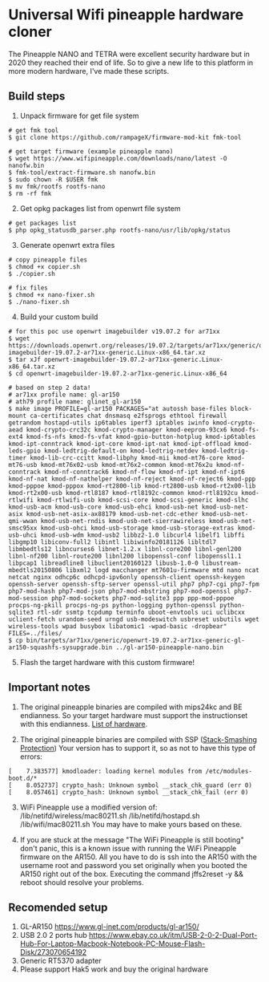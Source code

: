 # Universal Wifi pineapple hardware cloner

The Pineapple NANO and TETRA were excellent security hardware but in 2020 they reached their end of life.
So to give a new life to this platform in more modern hardware, I've made these scripts. 


## Build steps

1. Unpack firmware for get file system
```
# get fmk tool
$ git clone https://github.com/rampageX/firmware-mod-kit fmk-tool

# get target firmware (example pineapple nano)
$ wget https://www.wifipineapple.com/downloads/nano/latest -O nanofw.bin
$ fmk-tool/extract-firmware.sh nanofw.bin
$ sudo chown -R $USER fmk
$ mv fmk/rootfs rootfs-nano
$ rm -rf fmk
```

2. Get opkg packages list from openwrt file system
```
# get packages list
$ php opkg_statusdb_parser.php rootfs-nano/usr/lib/opkg/status
```

3. Generate openwrt extra files
```
# copy pineapple files
$ chmod +x copier.sh
$ ./copier.sh

# fix files
$ chmod +x nano-fixer.sh
$ ./nano-fixer.sh
```

4. Build your custom build
```
# for this poc use openwrt imagebuilder v19.07.2 for ar71xx
$ wget https://downloads.openwrt.org/releases/19.07.2/targets/ar71xx/generic/openwrt-imagebuilder-19.07.2-ar71xx-generic.Linux-x86_64.tar.xz
$ tar xJf openwrt-imagebuilder-19.07.2-ar71xx-generic.Linux-x86_64.tar.xz
$ cd openwrt-imagebuilder-19.07.2-ar71xx-generic.Linux-x86_64

# based on step 2 data!
# ar71xx profile name: gl-ar150
# ath79 profile name: glinet_gl-ar150
$ make image PROFILE=gl-ar150 PACKAGES="at autossh base-files block-mount ca-certificates chat dnsmasq e2fsprogs ethtool firewall getrandom hostapd-utils ip6tables iperf3 iptables iwinfo kmod-crypto-aead kmod-crypto-crc32c kmod-crypto-manager kmod-eeprom-93cx6 kmod-fs-ext4 kmod-fs-nfs kmod-fs-vfat kmod-gpio-button-hotplug kmod-ip6tables kmod-ipt-conntrack kmod-ipt-core kmod-ipt-nat kmod-ipt-offload kmod-leds-gpio kmod-ledtrig-default-on kmod-ledtrig-netdev kmod-ledtrig-timer kmod-lib-crc-ccitt kmod-libphy kmod-mii kmod-mt76-core kmod-mt76-usb kmod-mt76x02-usb kmod-mt76x2-common kmod-mt76x2u kmod-nf-conntrack kmod-nf-conntrack6 kmod-nf-flow kmod-nf-ipt kmod-nf-ipt6 kmod-nf-nat kmod-nf-nathelper kmod-nf-reject kmod-nf-reject6 kmod-ppp kmod-pppoe kmod-pppox kmod-rt2800-lib kmod-rt2800-usb kmod-rt2x00-lib kmod-rt2x00-usb kmod-rtl8187 kmod-rtl8192c-common kmod-rtl8192cu kmod-rtlwifi kmod-rtlwifi-usb kmod-scsi-core kmod-scsi-generic kmod-slhc kmod-usb-acm kmod-usb-core kmod-usb-ehci kmod-usb-net kmod-usb-net-asix kmod-usb-net-asix-ax88179 kmod-usb-net-cdc-ether kmod-usb-net-qmi-wwan kmod-usb-net-rndis kmod-usb-net-sierrawireless kmod-usb-net-smsc95xx kmod-usb-ohci kmod-usb-storage kmod-usb-storage-extras kmod-usb-uhci kmod-usb-wdm kmod-usb2 libbz2-1.0 libcurl4 libelf1 libffi libgmp10 libiconv-full2 libintl libiwinfo20181126 libltdl7 libmbedtls12 libncurses6 libnet-1.2.x libnl-core200 libnl-genl200 libnl-nf200 libnl-route200 libnl200 libopenssl-conf libopenssl1.1 libpcap1 libreadline8 libuclient20160123 libusb-1.0-0 libustream-mbedtls20150806 libxml2 logd macchanger mt7601u-firmware mtd nano ncat netcat nginx odhcp6c odhcpd-ipv6only openssh-client openssh-keygen openssh-server openssh-sftp-server openssl-util php7 php7-cgi php7-fpm php7-mod-hash php7-mod-json php7-mod-mbstring php7-mod-openssl php7-mod-session php7-mod-sockets php7-mod-sqlite3 ppp ppp-mod-pppoe procps-ng-pkill procps-ng-ps python-logging python-openssl python-sqlite3 rtl-sdr ssmtp tcpdump terminfo uboot-envtools uci uclibcxx uclient-fetch urandom-seed urngd usb-modeswitch usbreset usbutils wget wireless-tools wpad busybox libatomic1 -wpad-basic -dropbear" FILES=../files/
$ cp bin/targets/ar71xx/generic/openwrt-19.07.2-ar71xx-generic-gl-ar150-squashfs-sysupgrade.bin ../gl-ar150-pineapple-nano.bin
```

5. Flash the target hardware with this custom firmware!


## Important notes

1. The original pineapple binaries are compiled with mips24kc and BE endianness.
So your target hardware must support the instructionset with this endianness. [List of hardware](https://openwrt.org/docs/techref/instructionset/mips_24kc).

2. The original pineapple binaries are compiled with SSP ([Stack-Smashing Protection](https://openwrt.org/docs/guide-user/security/security-features)) 
Your version has to support it, so as not to have this type of errors:
```
[    7.383577] kmodloader: loading kernel modules from /etc/modules-boot.d/*
[    8.052737] crypto_hash: Unknown symbol __stack_chk_guard (err 0)
[    8.057461] crypto_hash: Unknown symbol __stack_chk_fail (err 0)
```

3. WiFi Pineapple use a modified version of: /lib/netifd/wireless/mac80211.sh /lib/netifd/hostapd.sh /lib/wifi/mac80211.sh
You may have to make yours based on these.

4. If you are stuck at the message "The WiFi Pineapple is still booting" don't panic, this is a known issue with running the WiFi Pineapple firmware on the AR150. All you have to do is ssh into the AR150 with the username root and password you set originally when you booted the AR150 right out of the box.
Executing the command jffs2reset -y && reboot should resolve your problems. 


## Recomended setup
1. GL-AR150 https://www.gl-inet.com/products/gl-ar150/
2. USB 2.0 2 ports hub https://www.ebay.co.uk/itm/USB-2-0-2-Dual-Port-Hub-For-Laptop-Macbook-Notebook-PC-Mouse-Flash-Disk/273070654192
2. Generic RT5370 adapter
3. Please support Hak5 work and buy the original hardware
